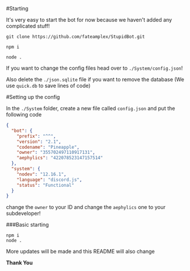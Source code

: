#Starting

It's very easy to start the bot for now because we haven't added any complicated stuff!

```shell 
git clone https://github.com/fateamplex/StupidBot.git

npm i

node . 
```

If you want to change the config files head over to `./System/config.json`!

Also delete the `./json.sqlite` file if you want to remove the database (We use `quick.db` to save lines of code)

#Setting up the config

In the `./System` folder, create a new file called `config.json` and put the following code

```json
{
  "bot": {
    "prefix": "^^",
    "version": "2.1",
    "codename": "Pineapple",
    "owner": "355702497110917131",
    "aephylics": "422078523147157514"
  },
  "system": {
    "nodev": "12.16.1",
    "language": "discord.js",
    "status": "Functional"
  }
}
```
change the `owner` to your ID and change the `aephylics` one to your subdeveloper!

###Basic starting

```shell
npm i
node .
```

More updates will be made and this README will also change


**Thank You**
